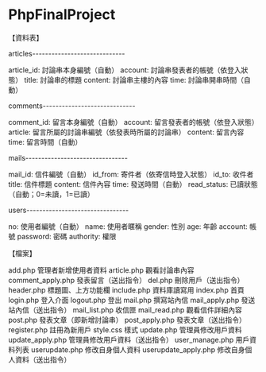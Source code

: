 # PhpFinalProject

【資料表】

articles-----------------------------

article_id:	討論串本身編號（自動）
account:	討論串發表者的帳號（依登入狀態）
title:		討論串的標題
content:	討論串主樓的內容
time:		討論串開串時間（自動）

comments-----------------------------

comment_id:	留言本身編號（自動）
account:	留言發表者的帳號（依登入狀態）
article:	留言所屬的討論串編號（依發表時所屬的討論串）
content:	留言內容
time:		留言時間（自動）

mails--------------------------------

mail_id:	信件編號（自動）
id_from:	寄件者（依寄信時登入狀態）
id_to:		收件者
title:		信件標題
content:	信件內容
time:		發送時間（自動）
read_status:	已讀狀態（自動；0=未讀，1=已讀）

users--------------------------------

no:		使用者編號（自動）
name:		使用者暱稱
gender:		性別
age:		年齡
account:	帳號
password:	密碼
authority:	權限


【檔案】

add.php			管理者新增使用者資料
article.php		觀看討論串內容
comment_apply.php	發表留言（送出指令）
del.php			刪除用戶（送出指令）
header.php		標題圖、上方功能欄
include.php		資料庫讀寫用
index.php		首頁
login.php		登入介面
logout.php		登出
mail.php		撰寫站內信
mail_apply.php		發送站內信（送出指令）
mail_list.php		收信匣
mail_read.php		觀看信件詳細內容
post.php		發表文章（即新增討論串）
post_apply.php		發表文章（送出指令）
register.php		註冊為新用戶
style.css		樣式
update.php		管理員修改用戶資料
update_apply.php	管理員修改用戶資料（送出指令）
user_manage.php		用戶資料列表
userupdate.php		修改自身個人資料
userupdate_apply.php	修改自身個人資料（送出指令）
